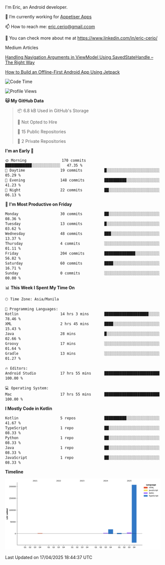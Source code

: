 
I'm Eric, an Android developer.

🔭 I’m currently working for [Appetiser Apps](http://appetiser.com.au)

📫 How to reach me: eric.cerio@gmail.ccom

👀 You can check more about me at https://www.linkedin.com/in/eric-cerio/

Medium Articles

[Handling Navigation Arguments in ViewModel Using SavedStateHandle – The Right Way](https://medium.com/@eric.cerio/handling-navigation-arguments-in-viewmodel-using-savedstatehandle-the-right-way-d17771158126)

[How to Build an Offline-First Android App Using Jetpack](https://medium.com/@eric.cerio/how-to-build-an-offline-first-android-app-using-jetpack-0db1ef3cfa04)

<!--START_SECTION:waka-->
![Code Time](http://img.shields.io/badge/Code%20Time-1%2C088%20hrs%2024%20mins-blue)

![Profile Views](http://img.shields.io/badge/Profile%20Views-0-blue)

**🐱 My GitHub Data** 

> 📦 6.8 kB Used in GitHub's Storage 
 > 
> 🚫 Not Opted to Hire
 > 
> 📜 15 Public Repositories 
 > 
> 🔑 2 Private Repositories 
 > 
**I'm an Early 🐤** 

```text
🌞 Morning                170 commits         ████████████░░░░░░░░░░░░░   47.35 % 
🌆 Daytime                19 commits          █░░░░░░░░░░░░░░░░░░░░░░░░   05.29 % 
🌃 Evening                148 commits         ██████████░░░░░░░░░░░░░░░   41.23 % 
🌙 Night                  22 commits          ██░░░░░░░░░░░░░░░░░░░░░░░   06.13 % 
```
📅 **I'm Most Productive on Friday** 

```text
Monday                   30 commits          ██░░░░░░░░░░░░░░░░░░░░░░░   08.36 % 
Tuesday                  13 commits          █░░░░░░░░░░░░░░░░░░░░░░░░   03.62 % 
Wednesday                48 commits          ███░░░░░░░░░░░░░░░░░░░░░░   13.37 % 
Thursday                 4 commits           ░░░░░░░░░░░░░░░░░░░░░░░░░   01.11 % 
Friday                   204 commits         ██████████████░░░░░░░░░░░   56.82 % 
Saturday                 60 commits          ████░░░░░░░░░░░░░░░░░░░░░   16.71 % 
Sunday                   0 commits           ░░░░░░░░░░░░░░░░░░░░░░░░░   00.00 % 
```


📊 **This Week I Spent My Time On** 

```text
🕑︎ Time Zone: Asia/Manila

💬 Programming Languages: 
Kotlin                   14 hrs 3 mins       ████████████████████░░░░░   78.46 % 
XML                      2 hrs 45 mins       ████░░░░░░░░░░░░░░░░░░░░░   15.43 % 
Java                     28 mins             █░░░░░░░░░░░░░░░░░░░░░░░░   02.66 % 
Groovy                   17 mins             ░░░░░░░░░░░░░░░░░░░░░░░░░   01.64 % 
Gradle                   13 mins             ░░░░░░░░░░░░░░░░░░░░░░░░░   01.27 % 

🔥 Editors: 
Android Studio           17 hrs 55 mins      █████████████████████████   100.00 % 

💻 Operating System: 
Mac                      17 hrs 55 mins      █████████████████████████   100.00 % 
```

**I Mostly Code in Kotlin** 

```text
Kotlin                   5 repos             ██████████░░░░░░░░░░░░░░░   41.67 % 
TypeScript               1 repo              ██░░░░░░░░░░░░░░░░░░░░░░░   08.33 % 
Python                   1 repo              ██░░░░░░░░░░░░░░░░░░░░░░░   08.33 % 
Java                     1 repo              ██░░░░░░░░░░░░░░░░░░░░░░░   08.33 % 
JavaScript               1 repo              ██░░░░░░░░░░░░░░░░░░░░░░░   08.33 % 
```



**Timeline**

![Lines of Code chart](https://raw.githubusercontent.com/eric-cerio/eric-cerio/main/assets/bar_graph.png)


 Last Updated on 17/04/2025 18:44:37 UTC
<!--END_SECTION:waka-->
